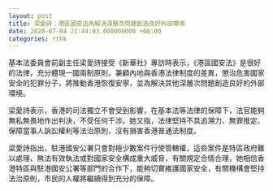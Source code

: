 ```yaml
---
layout: post
title: 梁愛詩：港區國安法為解決深層次問題創造良好外部環境
date: 2020-07-04 21:44:03.000000000 +08:00
categories: rthk
---
```


基本法委員會前副主任梁愛詩接受《新華社》專訪時表示，《港區國安法》是很好的法律，充分體現一國兩制原則，兼顧內地與香港法律制度的差異，懲治危害國家安全的犯罪分子，將推動香港恢復安寧，並為解決其他深層次問題創造良好的外部環境。

梁愛詩表示，香港的司法獨立不會受到影響，在基本法等法律的保障下，法官能夠無私無畏地作出判決，不受任何干涉。她又指，法律堅持不具追溯力、無罪推定、保障當事人訴訟權利等法治原則，沒有損害香港普通法制度。

梁愛詩指出，駐港國安公署只會對極少數案件行使管轄權，這些案件是特區政府難以處理、無法有效執法或對國家安全構成重大威脅，有關規定合情合理，她相信香港特區與駐港國安公署等部門的合作下，能夠切實維護國家安全，有關機構會堅持法治原則，市民的人權將繼續得到充分的保障。
